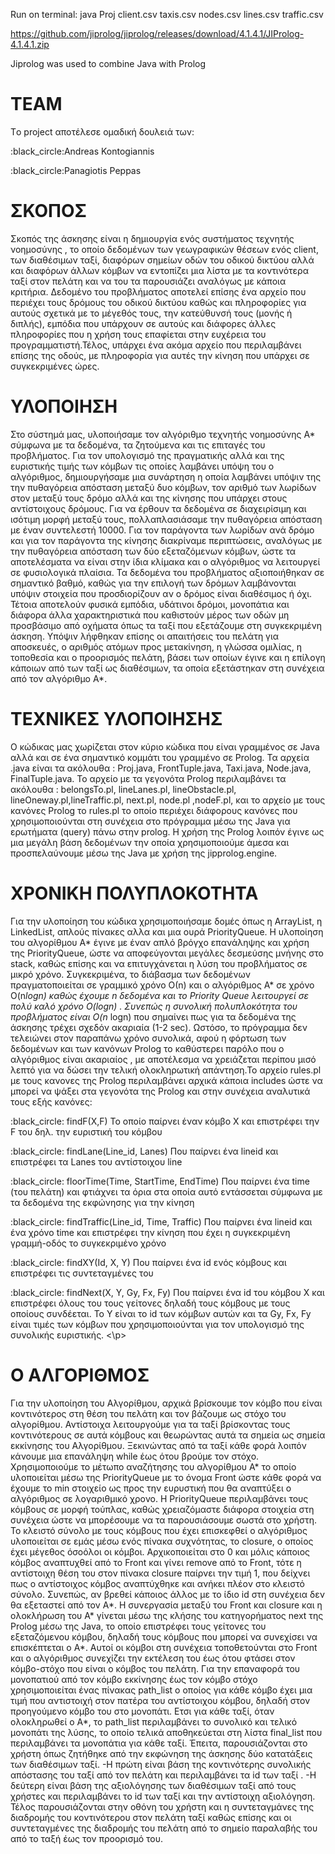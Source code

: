 Run on terminal:
java Proj client.csv taxis.csv nodes.csv lines.csv traffic.csv


https://github.com/jiprolog/jiprolog/releases/download/4.1.4.1/JIProlog-4.1.4.1.zip

Jiprolog was used to combine Java with Prolog


# TEAM
Τo project αποτέλεσε ομαδική δουλειά των: 
 <p>:black_circle:Andreas Kontogiannis 
 <p>:black_circle:Panagiotis Peppas 
 
# ΣΚΟΠΟΣ
Σκοπός της άσκησης είναι η δημιουργία ενός συστήματος τεχνητής
νοημοσύνης , το οποίο δεδομένων των γεωγραφικών θέσεων ενός client,
των διαθέσιμων ταξί, διαφόρων σημείων οδών του οδικού δικτύου αλλά
και διαφόρων άλλων κόμβων να εντοπίζει μια λίστα με τα κοντινότερα
ταξί στον πελάτη και να του τα παρουσιάζει αναλόγως με κάποια
κριτήρια. Δεδομένο του προβλήματος αποτελεί επίσης ένα αρχείο που
περιέχει τους δρόμους του οδικού δικτύου καθώς και πληροφορίες για
αυτούς σχετικά με το μέγεθός τους, την κατεύθυνσή τους (μονής ή
διπλής), εμπόδια που υπάρχουν σε αυτούς και διάφορες άλλες
πληροφορίες που η χρήση τους επαφίεται στην ευχέρεια του
προγραμματιστή.Τέλος, υπάρχει ένα ακόμα αρχείο που περιλαμβάνει
επίσης της οδούς, με πληροφορία για αυτές την κίνηση που υπάρχει σε
συγκεκριμένες ώρες.
# ΥΛΟΠΟΙΗΣΗ
Στο σύστημά μας, υλοποιήσαμε τον αλγόριθμο τεχνητής νοημοσύνης
A* σύμφωνα με τα δεδομένα, τα ζητούμενα και τις επιταγές του
προβλήματος. Για τον υπολογισμό της πραγματικής αλλά και της
ευριστικής τιμής των κόμβων τις οποίες λαμβάνει υπόψη του ο
αλγόριθμος, δημιουργήσαμε μια συνάρτηση η οποία λαμβάνει υπόψιν της
την πυθαγόρεια απόσταση μεταξύ δυο κόμβων, τον αριθμό των λωρίδων
στον μεταξύ τους δρόμο αλλά και της κίνησης που υπάρχει στους
αντίστοιχους δρόμους.
Για να έρθουν τα δεδομένα σε διαχειρίσιμη και ισότιμη μορφή
μεταξύ τους, πολλαπλασιάσαμε την πυθαγόρεια απόσταση με έναν
συντελεστή 10000. Για τον παράγοντα των λωρίδων ανά δρόμο και για
τον παράγοντα της κίνησης διακρίναμε περιπτώσεις, αναλόγως με την
πυθαγόρεια απόσταση των δύο εξεταζόμενων κόμβων, ώστε τα
αποτελέσματα να είναι στην ίδια κλίμακα και ο αλγόριθμος να λειτουργεί
σε φυσιολογικά πλαίσια.
Τα δεδομένα του προβλήματος αξιοποιήθηκαν σε σημαντικό βαθμό,
καθώς για την επιλογή των δρόμων λαμβάνονται υπόψιν στοιχεία που
προσδιορίζουν αν ο δρόμος είναι διαθέσιμος ή όχι. Τέτοια αποτελούν
φυσικά εμπόδια, υδάτινοι δρόμοι, μονοπάτια και διάφορα άλλα
χαρακτηριστικά που καθιστούν μέρος των οδών μη προσβάσιμο από
οχήματα όπως τα ταξί που εξετάζουμε στη συγκεκριμένη άσκηση. Υπόψιν λήφθηκαν επίσης οι απαιτήσεις του πελάτη για αποσκευές, ο αριθμός ατόμων προς μετακίνηση, η γλώσσα ομιλίας, η τοποθεσία και ο
προορισμός πελάτη, βάσει των οποίων έγινε και η επίλογη κάποιων από
των ταξί ως διαθέσιμων, τα οποία εξετάστηκαν στη συνέχεια από τον
αλγόριθμο Α*.
# ΤΕΧΝΙΚΕΣ ΥΛΟΠΟΙΗΣΗΣ
Ο κώδικας μας χωρίζεται στον κύριο κώδικα που είναι γραμμένος σε
Java αλλά και σε ένα σημαντικό κομμάτι του γραμμένο σε Prolog. Τα
αρχεία .java είναι τα ακόλουθα : Proj.java, FrontTuple.java, Taxi.java,
Node.java, FinalTuple.java. Το αρχείο με τα γεγονότα Prolog
περιλαμβάνει τα ακόλουθα : belongsTo.pl, lineLanes.pl, lineObstacle.pl,
lineOneway.pl,lineTraffic.pl, next.pl, node.pl ,nodeF.pl, και το αρχείο με
τους κανόνες Prolog το rules.pl το οποίο περιέχει διάφορους κανόνες που
χρησιμοποιούνται στη συνέχεια στο πρόγραμμα μέσω της Java για
ερωτήματα (query) πάνω στην prolog. Η χρήση της Prolog λοιπόν έγινε ως
μια μεγάλη βάση δεδομένων την οποία χρησιμοποιούμε άμεσα και
προσπελαύνουμε μέσω της Java με χρήση της jipprolog.engine.
# ΧΡΟΝΙΚΗ ΠΟΛΥΠΛΟΚΟΤΗΤΑ
Για την υλοποίηση του κώδικα χρησιμοποιήσαμε δομές όπως η
ArrayList, η LinkedList, απλούς πίνακες αλλα και μια ουρά PriorityQueue.
Η υλοποίηση του αλγορίθμου A* έγινε με έναν απλό βρόγχο επανάληψης
και χρήση της PriorityQueue, ώστε να αποφεύγονται μεγάλες δεσμεύσης
μνήνης στο stack, καθώς επίσης και να επιτυγχάνεται η λύση του
προβλήματος σε μικρό χρόνο. Συγκεκριμένα, το διάβασμα των δεδομένων
πραγματοποιείται σε γραμμικό χρόνο Ο(n) και ο αλγόριθμος Α* σε χρόνο
O(n*logn) καθώς έχουμε n δεδομένα και το Priority Queue λειτουργεί σε
πολύ καλό χρόνο O(logn) . Συνεπώς η συνολική πολυπλοκότητα του
προβλήματος είναι O(n* logn) που σημαίνει πως για τα δεδομένα της
άσκησης τρέχει σχεδόν ακαριαία (1-2 sec). Ωστόσο, το πρόγραμμα δεν
τελειώνει στον παραπάνω χρόνο συνολικά, αφού η φόρτωση των
δεδομένων και των κανόνων Prolog το καθύστερει παρόλο που ο
αλγόριθμος είναι ακαριαίος , με αποτέλεσμα να χρειάζεται περίπου μισό
λεπτό για να δώσει την τελική ολοκληρωτική απάντηση.Το αρχείο rules.pl με τους κανονες της Prolog περιλαμβάνει αρχικά
κάποια includes ώστε να μπορεί να ψάξει στα γεγονότα της Prolog και
στην συνέχεια αναλυτικά τους εξής κανόνες:
<p>:black_circle: findF(X,F)
Το οποίο παίρνει έναν κόμβο X και επιστρέφει την F του δηλ. την
ευριστική του κόμβου
<p>:black_circle: findLane(Line_id, Lanes)
Που παίρνει ένα lineid και επιστρέφει τα Lanes του αντίστοιχου line
<p>:black_circle: floorTime(Time, StartTime, EndTime)
Που παίρνει ένα time (του πελάτη) και φτιάχνει τα όρια στα οποία αυτό
εντάσσεται σύμφωνα με τα δεδομένα της εκφώνησης για την κίνηση
<p>:black_circle: findTraffic(Line_id, Time, Traffic)
Που παίρνει ένα lineid και ένα χρόνο time και επιστρέφει την κίνηση που
έχει η συγκεκριμένη γραμμή-οδός το συγκεκριμένο χρόνο
<p>:black_circle: findXY(Id, X, Y)
Που παίρνει ένα id ενός κόμβους και επιστρέφει τις συντεταγμένες του
<p>:black_circle: findNext(X, Y, Gy, Fx, Fy)
Που παίρνει ένα id του κόμβου Χ και επιστρέφει όλους του τους γείτονες
δηλαδή τους κόμβους με τους οποίους συνδέεται. Το Υ είναι το id των
κόμβων αυτών και τα Gy, Fx, Fy είναι τιμές των κόμβων που
χρησιμοποιούνται για τον υπολογισμό της συνολικής ευριστικής. <\p>

# Ο ΑΛΓΟΡΙΘΜΟΣ
Για την υλοποίηση του Αλγορίθμου, αρχικά βρίσκουμε τον κόμβο
που είναι κοντινότερος στη θέση του πελάτη και τον βάζουμε ως στόχο
του αλγορίθμου. Αντίστοιχα λειτουργούμε για τα ταξί βρίσκοντας τους
κοντινότερους σε αυτά κόμβους και θεωρώντας αυτά τα σημεία ως σημεία
εκκίνησης του Αλγορίθμου.
Ξεκινώντας από τα ταξί κάθε φορά λοιπόν κάνουμε μια επανάληψη
while έως ότου βρούμε τον στόχο. Χρησιμοποιούμε το μέτωπο
αναζήτησης του αλγορίθμου Α* το οποίο υλοποιείται μέσω της
PriorityQueue με το όνομα Front ώστε κάθε φορά να έχουμε το min
στοιχείο ως προς την ευρυστική που θα αναπτύξει ο αλγόριθμος σε
λογαριθμικό χρονο. Η PriorityQueue περιλαμβάνει τους κόμβους σε
μορφή τούπλας, καθώς χρειαζόμαστε διάφορα στοιχεία στη συνέχεια ώστε
να μπορέσουμε να τα παρουσιάσουμε σωστά στο χρήστη. Το κλειστό
σύνολο με τους κόμβους που έχει επισκεφθεί ο αλγόριθμος υλοποιείται σε
εμάς μέσω ενός πίνακα συχνότητας, το closure, ο οποίος έχει μέγεθος όσοόλοι οι κόμβοι. Αρχικοποιείται στο 0 και μόλις κάποιος κόμβος αναπτυχθεί
από το Front και γίνει remove από το Front, τότε η αντίστοιχη θέση του
στον πίνακα closure παίρνει την τιμή 1, που δείχνει πως ο αντίστοιχος
κόμβος αναπτύχθηκε και ανήκει πλέον στο κλειστό σύνολο. Συνεπώς, αν
βρεθεί κάποιος άλλος με το ίδιο id στη συνέχεια δεν θα εξεταστεί από τον
Α*. Η συνεργασία μεταξύ του Front και closure και η ολοκλήρωση του Α*
γίνεται μέσω της κλήσης του κατηγορήματος next της Prolog μέσω της
Java, το οποίο επιστρέφει τους γείτονες του εξεταζόμενου κόμβου, δηλαδή
τους κόμβους που μπορεί να συνεχίσει να επισκέπτεται ο Α*. Αυτοί οι
κόμβοι στη συνέχεια τοποθετούνται στο Front και ο αλγόριθμος συνεχίζει
την εκτέλεση του έως ότου φτάσει στον κόμβο-στόχο που είναι ο κόμβος
του πελάτη. Για την επαναφορά του μονοπατιού από τον κόμβο εκκίνησης
έως τον κόμβο στόχο χρησιμοποιείται ένας πίνακας path_list ο οποίος για
κάθε κόμβο έχει μια τιμή που αντιστοιχή στον πατέρα του αντίστοιχου
κόμβου, δηλαδή στον προηγούμενο κόμβο του στο μονοπάτι.
Ετσι για κάθε ταξί, όταν ολοκληρωθεί ο Α*, το path_list
περιλαμβάνει το συνολικό και τελικό μονοπάτι της λύσης, το οποίο τελικά
αποθηκεύεται στη λίστα final_list που περιλαμβάνει τα μονοπάτια για
κάθε ταξί.
Έπειτα, παρουσιάζονται στο χρήστη όπως ζητήθηκε από την
εκφώνηση της άσκησης δύο κατατάξεις των διαθέσιμων ταξί.
-Η πρώτη είναι βάση της κοντινότερης συνολικής απόστασης του ταξί από
τον πελάτη και περιλαμβάνει τα id των ταξί .
-Η δεύτερη είναι βάση της αξιολόγησης των διαθέσιμων ταξί από τους
χρήστες και περιλαμβάνει το id των ταξί και την αντίστοιχη αξιολόγηση.
Τέλος παρουσιάζονται στην οθόνη του χρήστη και η συντεταγμάνες
της διαδρομής του κοντινότερου στον πελάτη ταξί καθώς επίσης και οι
συντεταγμένες της διαδρομής του πελάτη από το σημείο παραλαβής του
από το ταξή έως τον προορισμό του.
